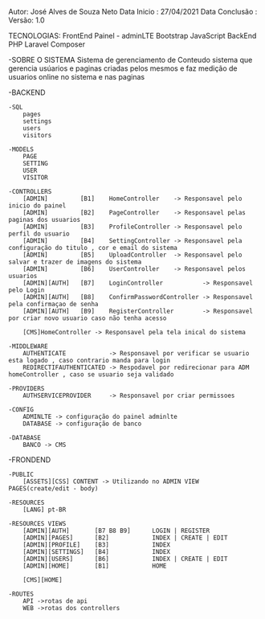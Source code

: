 Autor: José Alves de Souza Neto
Data Inicio : 27/04/2021
Data Conclusão :
Versão: 1.0

TECNOLOGIAS: 
    FrontEnd
        Painel - adminLTE
        Bootstrap
        JavaScript
    BackEnd
        PHP
        Laravel
        Composer

-SOBRE O SISTEMA
    Sistema de gerenciamento de Conteudo
        sistema que gerencia usúarios e paginas criadas pelos mesmos e faz medição de usuarios online no sistema e nas paginas 

-BACKEND

    -SQL
        pages
        settings
        users
        visitors

    -MODELS
        PAGE     
        SETTING     
        USER     
        VISITOR

    -CONTROLLERS
        [ADMIN]         [B1]    HomeController    -> Responsavel pelo inicio do painel 
        [ADMIN]         [B2]    PageController    -> Responsavel pelas paginas dos usuarios
        [ADMIN]         [B3]    ProfileController -> Responsavel pelo perfil do usuario
        [ADMIN]         [B4]    SettingController -> Responsavel pela configuração do titulo , cor e email do sistema
        [ADMIN]         [B5]    UploadController  -> Responsavel pelo salvar e trazer de imagens do sistema
        [ADMIN]         [B6]    UserController    -> Responsavel pelos usuarios
        [ADMIN][AUTH]   [B7]    LoginController           -> Responsavel pelo Login
        [ADMIN][AUTH]   [B8]    ConfirmPasswordController -> Responsavel pela confirmaçao de senha
        [ADMIN][AUTH]   [B9]    RegisterController        -> Responsavel por criar novo usuario caso não tenha acesso

        [CMS]HomeController -> Responsavel pela tela inical do sistema

    -MIDDLEWARE
        AUTHENTICATE            -> Responsavel por verificar se usuario esta logado , caso contrario manda para login
        REDIRECTIFAUTHENTICATED -> Respodavel por redirecionar para ADM homeController , caso se usuario seja validado

    -PROVIDERS
        AUTHSERVICEPROVIDER     -> Responsavel por criar permissoes 

    -CONFIG
        ADMINLTE -> configuração do painel adminlte
        DATABASE -> configuração de banco

    -DATABASE 
        BANCO -> CMS
    
-FRONDEND

    -PUBLIC 
        [ASSETS][CSS] CONTENT -> Utilizando no ADMIN VIEW PAGES(create/edit - body)

    -RESOURCES
        [LANG] pt-BR

    -RESOURCES VIEWS
        [ADMIN][AUTH]       [B7 B8 B9]      LOGIN | REGISTER
        [ADMIN][PAGES]      [B2]            INDEX | CREATE | EDIT
        [ADMIN][PROFILE]    [B3]            INDEX
        [ADMIN][SETTINGS]   [B4]            INDEX
        [ADMIN][USERS]      [B6]            INDEX | CREATE | EDIT
        [ADMIN][HOME]       [B1]            HOME

        [CMS][HOME]

    -ROUTES
        API ->rotas de api
        WEB ->rotas dos controllers
